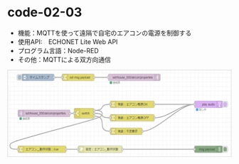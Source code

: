 # code-02-03
- 機能：MQTTを使って遠隔で自宅のエアコンの電源を制御する
- 使用API:　ECHONET Lite Web API
- プログラム言語：Node-RED
- その他：MQTTによる双方向通信

![image](https://github.com/foobarbazfred/ProgrammingExamples/blob/main/code-02-03/code-02-03_flow.png)

